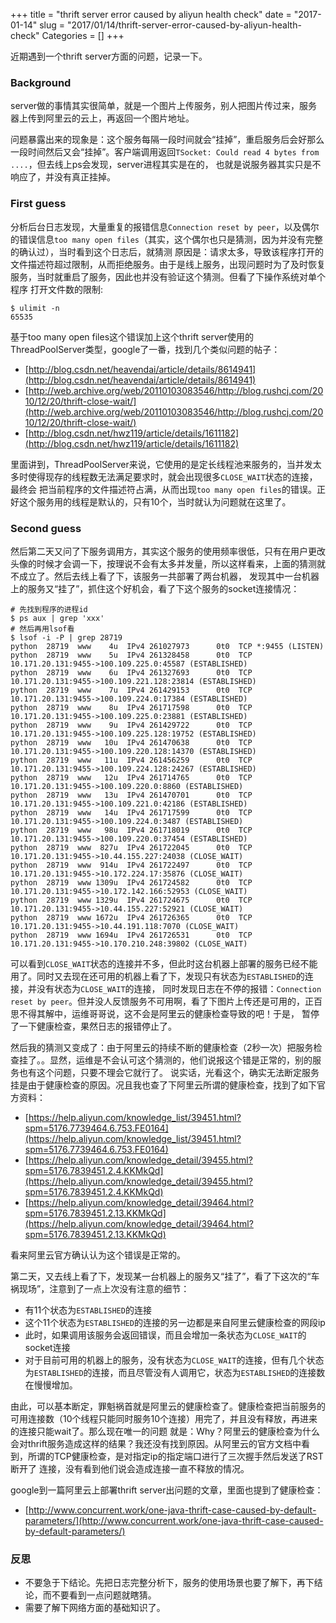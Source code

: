 +++
title = "thrift server error caused by aliyun health check"
date = "2017-01-14"
slug = "2017/01/14/thrift-server-error-caused-by-aliyun-health-check"
Categories = []
+++

近期遇到一个thrift server方面的问题，记录一下。

### Background

server做的事情其实很简单，就是一个图片上传服务，别人把图片传过来，服务器上传到阿里云的云上，再返回一个图片地址。

问题暴露出来的现象是：这个服务每隔一段时间就会“挂掉”，重启服务后会好那么一段时间然后又会“挂掉”。客户端调用返回`TSocket: Could read 4 bytes from ....`，但去线上ps会发现，server进程其实是在的，
也就是说服务器其实只是不响应了，并没有真正挂掉。

### First guess

分析后台日志发现，大量重复的报错信息`Connection reset by peer`，以及偶尔的错误信息`too many open files`（其实，这个偶尔也只是猜测，因为并没有完整的确认过），当时看到这个日志后，就猜测
原因是：请求太多，导致该程序打开的文件描述符超过限制，从而拒绝服务。由于是线上服务，出现问题时为了及时恢复服务，当时就重启了服务，因此也并没有验证这个猜测。但看了下操作系统对单个程序
打开文件数的限制:

    $ ulimit -n 
    65535

基于too many open files这个错误加上这个thrift server使用的ThreadPoolServer类型，google了一番，找到几个类似问题的帖子：

- [http://blog.csdn.net/heavendai/article/details/8614941](http://blog.csdn.net/heavendai/article/details/8614941)
- [http://web.archive.org/web/20110103083546/http://blog.rushcj.com/2010/12/20/thrift-close-wait/](http://web.archive.org/web/20110103083546/http://blog.rushcj.com/2010/12/20/thrift-close-wait/)
- [http://blog.csdn.net/hwz119/article/details/1611182](http://blog.csdn.net/hwz119/article/details/1611182)

里面讲到，ThreadPoolServer来说，它使用的是定长线程池来服务的，当并发太多时使得现存的线程数无法满足要求时，就会出现很多`CLOSE_WAIT`状态的连接，最终会
把当前程序的文件描述符占满，从而出现`too many open files`的错误。正好这个服务用的线程是默认的，只有10个，当时就认为问题就在这里了。

### Second guess

然后第二天又问了下服务调用方，其实这个服务的使用频率很低，只有在用户更改头像的时候才会调一下，按理说不会有太多并发量，所以这样看来，上面的猜测就不成立了。然后去线上看了下，该服务一共部署了两台机器，
发现其中一台机器上的服务又“挂了”，抓住这个好机会，看了下这个服务的socket连接情况：

    # 先找到程序的进程id
    $ ps aux | grep 'xxx'
    # 然后再用lsof看
    $ lsof -i -P | grep 28719
    python  28719  www    4u  IPv4 261027973      0t0  TCP *:9455 (LISTEN)
    python  28719  www    5u  IPv4 261328458      0t0  TCP 10.171.20.131:9455->100.109.225.0:45587 (ESTABLISHED)
    python  28719  www    6u  IPv4 261327693      0t0  TCP 10.171.20.131:9455->100.109.221.128:23814 (ESTABLISHED)
    python  28719  www    7u  IPv4 261429153      0t0  TCP 10.171.20.131:9455->100.109.224.0:17384 (ESTABLISHED)
    python  28719  www    8u  IPv4 261717598      0t0  TCP 10.171.20.131:9455->100.109.225.0:23881 (ESTABLISHED)
    python  28719  www    9u  IPv4 261429722      0t0  TCP 10.171.20.131:9455->100.109.225.128:19752 (ESTABLISHED)
    python  28719  www   10u  IPv4 261470638      0t0  TCP 10.171.20.131:9455->100.109.220.128:14370 (ESTABLISHED)
    python  28719  www   11u  IPv4 261456259      0t0  TCP 10.171.20.131:9455->100.109.224.128:24267 (ESTABLISHED)
    python  28719  www   12u  IPv4 261714765      0t0  TCP 10.171.20.131:9455->100.109.220.0:8860 (ESTABLISHED)
    python  28719  www   13u  IPv4 261470701      0t0  TCP 10.171.20.131:9455->100.109.221.0:42186 (ESTABLISHED)
    python  28719  www   14u  IPv4 261717599      0t0  TCP 10.171.20.131:9455->100.109.224.0:3487 (ESTABLISHED)
    python  28719  www   98u  IPv4 261718019      0t0  TCP 10.171.20.131:9455->100.109.220.0:37454 (ESTABLISHED)
    python  28719  www  827u  IPv4 261722045      0t0  TCP 10.171.20.131:9455->10.44.155.227:24038 (CLOSE_WAIT)
    python  28719  www  914u  IPv4 261722497      0t0  TCP 10.171.20.131:9455->10.172.224.17:35876 (CLOSE_WAIT)
    python  28719  www 1309u  IPv4 261724582      0t0  TCP 10.171.20.131:9455->10.172.142.166:52953 (CLOSE_WAIT)
    python  28719  www 1329u  IPv4 261724675      0t0  TCP 10.171.20.131:9455->10.44.155.227:52921 (CLOSE_WAIT)
    python  28719  www 1672u  IPv4 261726365      0t0  TCP 10.171.20.131:9455->10.44.191.118:7070 (CLOSE_WAIT)
    python  28719  www 1694u  IPv4 261726531      0t0  TCP 10.171.20.131:9455->10.170.210.248:39802 (CLOSE_WAIT)

可以看到`CLOSE_WAIT`状态的连接并不多，但此时这台机器上部署的服务已经不能用了。同时又去现在还可用的机器上看了下，发现只有状态为`ESTABLISHED`的连接，并没有状态为`CLOSE_WAIT`的连接，
同时发现日志在不停的报错：`Connection reset by peer`。但并没人反馈服务不可用啊，看了下图片上传还是可用的，正百思不得其解中，运维哥哥说，这不会是阿里云的健康检查导致的吧！于是，
暂停了一下健康检查，果然日志的报错停止了。

然后我的猜测又变成了：由于阿里云的持续不断的健康检查（2秒一次）把服务检查挂了。。显然，运维是不会认可这个猜测的，他们说报这个错是正常的，别的服务也有这个问题，只要不理会它就行了。
说实话，光看这个，确实无法断定服务挂是由于健康检查的原因。况且我也查了下阿里云所谓的健康检查，找到了如下官方资料：

- [https://help.aliyun.com/knowledge_list/39451.html?spm=5176.7739464.6.753.FE0164](https://help.aliyun.com/knowledge_list/39451.html?spm=5176.7739464.6.753.FE0164)
- [https://help.aliyun.com/knowledge_detail/39455.html?spm=5176.7839451.2.4.KKMkQd](https://help.aliyun.com/knowledge_detail/39455.html?spm=5176.7839451.2.4.KKMkQd)
- [https://help.aliyun.com/knowledge_detail/39464.html?spm=5176.7839451.2.13.KKMkQd](https://help.aliyun.com/knowledge_detail/39464.html?spm=5176.7839451.2.13.KKMkQd)

看来阿里云官方确认认为这个错误是正常的。

第二天，又去线上看了下，发现某一台机器上的服务又“挂了”，看了下这次的“车祸现场”，注意到了一点上次没有注意的细节：

- 有11个状态为`ESTABLISHED`的连接
- 这个11个状态为`ESTABLISHED`的连接的另一边都是来自阿里云健康检查的网段ip
- 此时，如果调用该服务会返回错误，而且会增加一条状态为`CLOSE_WAIT`的socket连接
- 对于目前可用的机器上的服务，没有状态为`CLOSE_WAIT`的连接，但有几个状态为`ESTABLISHED`的连接，而且尽管没有人调用它，状态为`ESTABLISHED`的连接数在慢慢增加。

由此，可以基本断定，罪魁祸首就是阿里云的健康检查了。健康检查把当前服务的可用连接数（10个线程只能同时服务10个连接）用完了，并且没有释放，再进来的连接只能wait了。那么现在唯一的问题
就是：Why？阿里云的健康检查为什么会对thrift服务造成这样的结果？我还没有找到原因。从阿里云的官方文档中看到，所谓的TCP健康检查，是对指定ip的指定端口进行了三次握手然后发送了RST断开了
连接，没有看到他们说会造成连接一直不释放的情况。

google到一篇阿里云上部署thrift server出问题的文章，里面也提到了健康检查：

- [http://www.concurrent.work/one-java-thrift-case-caused-by-default-parameters/](http://www.concurrent.work/one-java-thrift-case-caused-by-default-parameters/)

### 反思

- 不要急于下结论。先把日志完整分析下，服务的使用场景也要了解下，再下结论，而不要看到一点问题就瞎猜。
- 需要了解下网络方面的基础知识了。
